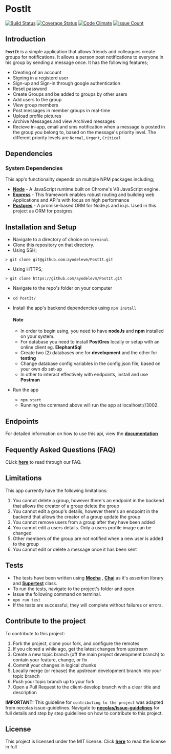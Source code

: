 # PostIt
[![Build Status](https://travis-ci.org/ayodelevm/PostIt.svg?branch=development)](https://travis-ci.org/ayodelevm/PostIt)  [![Coverage Status](https://coveralls.io/repos/github/ayodelevm/PostIt/badge.svg?branch=development)](https://coveralls.io/github/ayodelevm/PostIt?branch=development)  [![Code Climate](https://codeclimate.com/github/ayodelevm/PostIt/badges/gpa.svg)](https://codeclimate.com/github/ayodelevm/PostIt)  [![Issue Count](https://codeclimate.com/github/ayodelevm/PostIt/badges/issue_count.svg)](https://codeclimate.com/github/ayodelevm/PostIt)

## Introduction
**`PostIt`** is a simple application that allows friends and colleagues create groups for notifications. It allows a person post notifications to everyone in his group by sending a message once.
  It has the following features;
  * Creating of an account
  * Signing in a registerd user
  * Sign-up and Sign-in through google authentication
  * Reset password
  * Create Groups and be added to groups by other users
  * Add users to the group
  * View group members
  * Post messages in member groups in real-time
  * Upload profile pictures
  * Archive Messages and view Archived messages
  * Recieve in-app, email and sms notification when a message is posted in the group you belong to, based on the message's priority level. The different priority levels are `Normal`, `Urgent`, `Critical`

## Dependencies

### System Dependencies
This app's functionality depends on multiple NPM packages including;
  *  **[Node](https://nodejs.org/en/)** - A JavaScript runtime built on Chrome's V8 JavaScript engine.
  *  **[Express](https://www.npmjs.com/package/express)** - This framework enables robust routing and building web Applications and API's with focus on high performance
  *  **[Postgres](https://www.postgresql.org/)** - A promise-based ORM for Node.js and io.js. Used in this project as ORM for postgres

## Installation and Setup
*  Navigate to a directory of choice on `terminal`.
*  Clone this repository on that directory.
  *  Using SSH;

    > git clone git@github.com:ayodelevm/PostIt.git

  *  Using HTTPS;

    > git clone https://github.com/ayodelevm/PostIt.git

*  Navigate to the repo's folder on your computer
  *  `cd PostIt/`
* Install the app's backend dependencies using `npm install`

  #### Note
  * In order to begin using, you need to have __nodeJs__ and **npm** installed on your system.
  * For database you need to install __PostGres__ locally or setup with an online client eg. **ElephantSql**
  * Create two (2) databases one for __development__ and the other for **testing**
  * Change database config variables in the config.json file, based on your own db set-up
  * In other to interact effectively with endpoints, install and use __Postman__

* Run the app
  *  `npm start`
  *  Running the command above will run the app at localhost://3002.

## Endpoints

For detailed information on how to use this api, view the **[documentation](https://ayodelevm.github.io/slate)**

## Fequently Asked Questions (FAQ)
CLick **[here](https://github.com/ayodelevm/PostIt/wiki/Frequently-Asked-Questions)** to read through our FAQ.

## Limitations
This app currently have the following limitations:
1. You cannot delete a group, however there's an endpoint in the backend that allows the creator of a group delete the group
2. You cannot edit a group's details, however there's an endpoint in the backend that allows the creator of a group update the group
3. You cannot remove users from a group after they have been added
4. You cannot edit a users details. Only a users profile image can be changed
5. Other members of the group are not notified when a new user is added to the group
6. You cannot edit or delete a message once it has been sent

## Tests
*  The tests have been written using **[Mocha](https://www.npmjs.com/package/mocha)** , **[Chai](https://www.npmjs.com/package/chai)** as it's assertion library and **[Supertest](https://www.npmjs.com/package/supertest)** class.
*  To run the tests, navigate to the project's folder and open.
*  Issue the following command on terminal.
  *  `npm run test`
*  If the tests are successful, they will complete without failures or errors.

## Contribute to the project
To contribute to this project:

1. Fork the project, clone your fork, and configure the remotes
2. If you cloned a while ago, get the latest changes from upstream
3. Create a new topic branch (off the main project development branch) to contain your feature, change, or fix
4. Commit your changes in logical chunks
5. Locally merge (or rebase) the upstream development branch into your topic branch
6. Push your topic branch up to your fork
7. Open a Pull Request to the client-develop branch with a clear title and description

**IMPORTANT:** This guideline for `contributing to the project` was adapted from necolas  issue-guidelines. Navigate to **[necolas/issue-guidelines](https://github.com/necolas/issue-guidelines/blob/master/CONTRIBUTING.md)** for full details and step by step guidelines on how to contribute to this project.

## License
This project is licensed under the MIT license. Click **[here](https://github.com/ayodelevm/PostIt/blob/client-develop/LICENSE.MD)** to read the license in full


